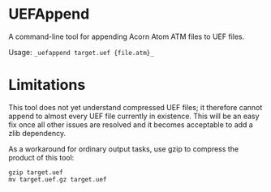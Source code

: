 # UEFAppend
A command-line tool for appending Acorn Atom ATM files to UEF files.

Usage:
`_uefappend target.uef {file.atm}_`

# Limitations
This tool does not yet understand compressed UEF files; it therefore cannot append to almost every UEF file currently in existence. This will be an easy fix once all other issues are resolved and it becomes acceptable to add a zlib dependency.

As a workaround for ordinary output tasks, use gzip to compress the product of this tool:

    gzip target.uef
    mv target.uef.gz target.uef
